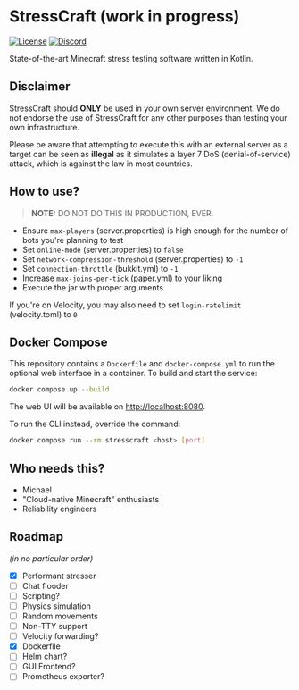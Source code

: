 # StressCraft (work in progress)

[![License](https://img.shields.io/github/license/Cubxity/stresscraft?style=flat-square)](COPYING)
[![Discord](https://img.shields.io/badge/join-discord-blue?style=flat-square)](https://discord.gg/vxecYcWXyf)

State-of-the-art Minecraft stress testing software written in Kotlin.

## Disclaimer

StressCraft should **ONLY** be used in your own server environment. We do not endorse the use of StressCraft for any other purposes than testing your own infrastructure.

Please be aware that attempting to execute this with an external server as a target can be seen as **illegal** as it simulates a layer 7 DoS (denial-of-service) attack, which is against the law in most countries.

## How to use?

> **NOTE:** DO NOT DO THIS IN PRODUCTION, EVER.

- Ensure `max-players` (server.properties) is high enough for the number of bots you're planning to test
- Set `online-mode` (server.properties) to `false`
- Set `network-compression-threshold` (server.properties) to `-1`
- Set `connection-throttle` (bukkit.yml) to `-1`
- Increase `max-joins-per-tick` (paper.yml) to your liking
- Execute the jar with proper arguments

If you're on Velocity, you may also need to set `login-ratelimit` (velocity.toml) to `0`

## Docker Compose

This repository contains a `Dockerfile` and `docker-compose.yml` to run the optional web interface in a container.
To build and start the service:

```bash
docker compose up --build
```

The web UI will be available on [http://localhost:8080](http://localhost:8080).

To run the CLI instead, override the command:

```bash
docker compose run --rm stresscraft <host> [port]
```

## Who needs this?

- Michael
- "Cloud-native Minecraft" enthusiasts
- Reliability engineers

## Roadmap

*(in no particular order)*

- [x] Performant stresser
- [ ] Chat flooder
- [ ] Scripting?
- [ ] Physics simulation
- [ ] Random movements
- [ ] Non-TTY support
- [ ] Velocity forwarding?
- [x] Dockerfile
- [ ] Helm chart?
- [ ] GUI Frontend?
- [ ] Prometheus exporter?
